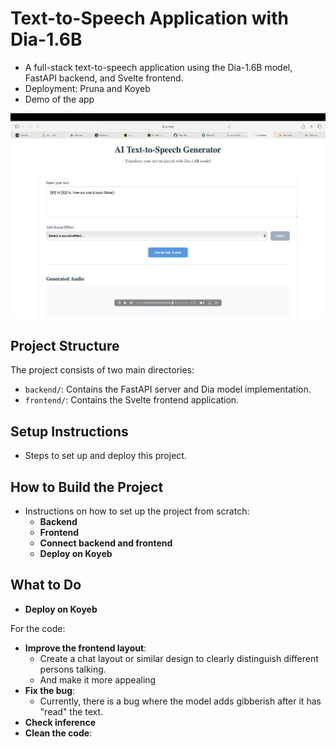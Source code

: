 # Text-to-Speech Application with Dia-1.6B

- A full-stack text-to-speech application using the Dia-1.6B model, FastAPI backend, and Svelte frontend. 
- Deployment: Pruna and Koyeb
- Demo of the app

![Text-to-Speech App Demo](assets/Screenshot%202025-05-27%20at%2011.37.46.png)

## Project Structure

The project consists of two main directories:
- `backend/`: Contains the FastAPI server and Dia model implementation.
- `frontend/`: Contains the Svelte frontend application.

## Setup Instructions

- Steps to set up and deploy this project.

## How to Build the Project

- Instructions on how to set up the project from scratch: 
   - **Backend**
   - **Frontend**
   - **Connect backend and frontend**
   - **Deploy on Koyeb**

## What to Do

- **Deploy on Koyeb**

For the code:
   - **Improve the frontend layout**:
      - Create a chat layout or similar design to clearly distinguish different persons talking.
      - And make it more appealing
   - **Fix the bug**:
      - Currently, there is a bug where the model adds gibberish after it has "read" the text.
   - **Check inference**
   - **Clean the code**: